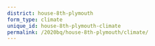 ```yaml
---
district: house-8th-plymouth
form_type: climate
unique_id: house-8th-plymouth-climate
permalink: /2020bq/house-8th-plymouth/climate/
---
```

